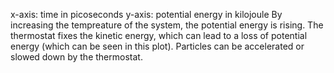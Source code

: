 x-axis: time in picoseconds
y-axis: potential energy in kilojoule
By increasing the tempreature of the system, the potential energy is rising. The thermostat fixes the kinetic energy, which can lead to a loss of potential energy (which can be seen in this plot). Particles can be accelerated or slowed down by the thermostat.
